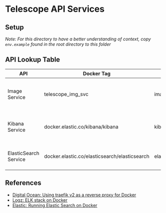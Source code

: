 # Telescope API Services

## Setup

_Note: For this directory to have a better understanding of context, copy `env.example` found in the root directory to this folder_

## API Lookup Table

| API                   | Docker Tag                                    | URL                      | Description                                  |
| --------------------- | --------------------------------------------- | ------------------------ | -------------------------------------------- |
| Image Service         | telescope_img_svc                             | image.docker.localhost   | Provides a dynamic image processing service  |
| Kibana Service        | docker.elastic.co/kibana/kibana               | kibana.docker.localhost  | Provides data exploration and visualizations |
| ElasticSearch Service | docker.elastic.co/elasticsearch/elasticsearch | elastic.docker.localhost | Provides data aggregation and search         |

## References

- [Digital Ocean: Using traefik v2 as a reverse proxy for Docker](https://www.digitalocean.com/community/tutorials/how-to-use-traefik-v2-as-a-reverse-proxy-for-docker-containers-on-ubuntu-20-04)
- [Logz: ELK stack on Docker](https://logz.io/blog/elk-stack-on-docker/)
- [Elastic: Running Elastic Search on Docker](https://www.elastic.co/guide/en/elastic-stack-get-started/master/get-started-docker.html)
